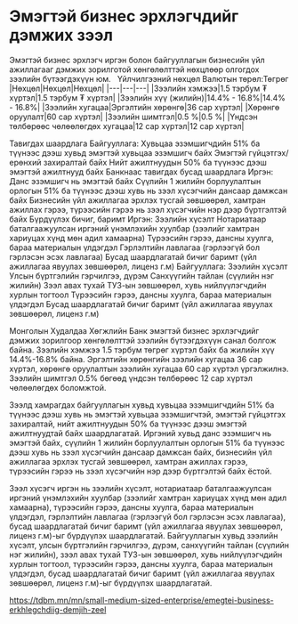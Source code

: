 # Эмэгтэй бизнес эрхлэгчдийг дэмжих зээл
Эмэгтэй бизнес эрхлэгч иргэн болон байгууллагын бизнесийн үйл ажиллагааг дэмжих зорилготой хөнгөлөлттэй нөхцлөөр олгогдох зээлийн бүтээгдэхүүн юм.  
Үйлчилгээний нөхцөл
Валютын төрөл:Төгрөг
|Нөхцөл|Нөхцөл|Нөхцөл|
|---|---|---|
|Зээлийн хэмжээ|1.5 тэрбум ₮ хүртэл|1.5 тэрбум ₮ хүртэл|
|Зээлийн хүү (жилийн)|14.4% - 16.8%|14.4% - 16.8%|
|Зээлийн хугацаа|Эргэлтийн хөрөнгө|36 сар хүртэл|
|Хөрөнгө оруулалт|60 сар хүртэл|
|Зээлийн шимтгэл|0.5 %|0.5 %|
|Үндсэн төлбөрөөс чөлөөлөгдөх хугацаа|12 сар хүртэл|12 сар хүртэл|

Тавигдах шаардлага
Байгууллага:
Хувьцаа эзэмшигчдийн 51% ба түүнээс дээш хувьд эмэгтэй хувьцаа эзэмшигч байх
Эмэгтэй гүйцэтгэх/ерөнхий захиралтай байх
Нийт ажилтнуудын 50% ба түүнээс дээш эмэгтэй ажилтнууд байх
Банкнаас тавигдах бусад шаардлага
Иргэн:
Данс эзэмшигч нь эмэгтэй байх
Сүүлийн 1 жилийн борлуулалтын орлогын 51% ба түүнээс дээш хувь нь зээл хүсэгчийн дансаар дамжсан байх
Бизнесийн үйл ажиллагаа эрхлэх тусгай зөвшөөрөл, хамтран ажиллах гэрээ, түрээсийн гэрээ нь зээл хүсэгчийн нэр дээр бүртгэлтэй байх
Бүрдүүлэх бичиг, баримт
Иргэн:
Зээлийн хүсэлт
Нотариатаар баталгаажуулсан иргэний үнэмлэхийн хуулбар (зээлийг хамтран хариуцах хүнд мөн адил хамаарна)
Түрээсийн гэрээ, дансны хуулга, бараа материалын үлдэгдэл
Гэрлэлтийн лавлагаа (гэрлээгүй бол гэрлэсэн эсэх лавлагаа)
Бусад шаардлагатай бичиг баримт (үйл ажиллагаа явуулах зөвшөөрөл, лиценз г.м)
Байгууллага:
Зээлийн хүсэлт
Улсын бүртгэлийн гэрчилгээ, дүрэм
Санхүүгийн тайлан (сүүлийн нэг жилийн)
Зээл авах тухай ТУЗ-ын зөвшөөрөл, хувь нийлүүлэгчдийн хурлын тогтоол
Түрээсийн гэрээ, дансны хуулга, бараа материалын үлдэгдэл
Бусад шаардлагатай бичиг баримт (үйл ажиллагаа явуулах зөвшөөрөл, лиценз г.м)


Монголын Худалдаа Хөгжлийн Банк эмэгтэй бизнес эрхлэгчдийг дэмжих зорилгоор хөнгөлөлттэй зээлийн бүтээгдэхүүн санал болгож байна. Зээлийн хэмжээ 1.5 тэрбум төгрөг хүртэл байх ба жилийн хүү 14.4%-16.8% байна. Эргэлтийн хөрөнгийн зээлийн хугацаа 36 сар хүртэл, хөрөнгө оруулалтын зээлийн хугацаа 60 сар хүртэл үргэлжилнэ. Зээлийн шимтгэл 0.5% бөгөөд үндсэн төлбөрөөс 12 сар хүртэл чөлөөлөгдөх боломжтой.

Зээлд хамрагдах байгууллагын хувьд хувьцаа эзэмшигчдийн 51% ба түүнээс дээш хувь нь эмэгтэй хувьцаа эзэмшигчтэй, эмэгтэй гүйцэтгэх захиралтай, нийт ажилтнуудын 50% ба түүнээс дээш эмэгтэй ажилтнуудтай байх шаардлагатай. Иргэний хувьд данс эзэмшигч нь эмэгтэй байх, сүүлийн 1 жилийн борлуулалтын орлогын 51% ба түүнээс дээш хувь нь зээл хүсэгчийн дансаар дамжсан байх, бизнесийн үйл ажиллагаа эрхлэх тусгай зөвшөөрөл, хамтран ажиллах гэрээ, түрээсийн гэрээ нь зээл хүсэгчийн нэр дээр бүртгэлтэй байх ёстой.

Зээл хүсэгч иргэн нь зээлийн хүсэлт, нотариатаар баталгаажуулсан иргэний үнэмлэхийн хуулбар (зээлийг хамтран хариуцах хүнд мөн адил хамаарна), түрээсийн гэрээ, дансны хуулга, бараа материалын үлдэгдэл, гэрлэлтийн лавлагаа (гэрлээгүй бол гэрлэсэн эсэх лавлагаа), бусад шаардлагатай бичиг баримт (үйл ажиллагаа явуулах зөвшөөрөл, лиценз г.м)-ыг бүрдүүлэх шаардлагатай. Байгууллагын хувьд зээлийн хүсэлт, улсын бүртгэлийн гэрчилгээ, дүрэм, санхүүгийн тайлан (сүүлийн нэг жилийн), зээл авах тухай ТУЗ-ын зөвшөөрөл, хувь нийлүүлэгчдийн хурлын тогтоол, түрээсийн гэрээ, дансны хуулга, бараа материалын үлдэгдэл, бусад шаардлагатай бичиг баримт (үйл ажиллагаа явуулах зөвшөөрөл, лиценз г.м)-ыг бүрдүүлэх шаардлагатай.

https://tdbm.mn/mn/small-medium-sized-enterprise/emegtei-business-erkhlegchdiig-demjih-zeel